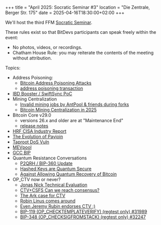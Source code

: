 +++
title = "April 2025: Socratic Seminar #3"
location = "Die Zentrale, Berger Str. 175"
date = 2025-04-16T18:30:00+02:00
+++

We'll host the third FFM [Socratic Seminar](https://bitdevs.berlin/about/).


These rules exist so that BitDevs participants can speak freely within the event:
- No photos, videos, or recordings.
- Chatham House Rule: you may reiterate the contents of the meeting without attribution.

Topics:
- Address Poisoning:
  - [Bitcoin Address Poisoning Attacks](https://blog.lopp.net/bitcoin-address-poisoning-attacks/)
  - [address poisoning transaction](https://mempool.space/tx/44544516084ea916ff1eb69c675c693e252addbbaf77102ffff86e3979ac6132)
- [IBD Booster / SwiftSync PoC](https://delvingbitcoin.org/t/ibd-booster-speeding-up-ibd-with-pre-generated-hints-poc/1562)
- Mining Centralization
    - [Invalid mining jobs by AntPool & friends during forks](https://b10c.me/observations/14-antpool-and-friends-invalid-mining-jobs/)
    - [Bitcoin Mining Centralization in 2025](https://b10c.me/blog/015-bitcoin-mining-centralization/)
- Bitcoin Core v29.0
    - versions 26.x and older are at "Maintenance End"
    - [release notes](https://bitcoincore.org/en/releases/29.0/)
- [HRF CISA Industry Report](https://hrf.org/wp-content/uploads/2025/03/CISA-Industry-Paper-V4.pdf)
- [The Evolution of Payjoin](https://payjoindevkit.org/2025/03/18/the-evolution-of-payjoin/)
- [Taproot DoS Vuln](https://rubin.io/bitcoin/2025/03/11/core-vuln-taproot-dos/)
- [MEVpool](https://github.com/mevpool/mevpool/blob/main/mevpool-marketplace.md)
- [GCC BIP](https://github.com/bitcoin/bips/pull/1800)
- Quantum Resistance Conversations
  - [P2QRH / BIP-360 Update](https://groups.google.com/g/bitcoindev/c/oQKezDOc4us)
  - [Hashed Keys are Quantum Secure](https://mailing-list.bitcoindevs.xyz/bitcoindev/CALkkCJY=dv6cZ_HoUNQybF4-byGOjME3Jt2DRr20yZqMmdJUnQ@mail.gmail.com/)
  - [Against Allowing Quantum Recovery of Bitcoin](https://mailing-list.bitcoindevs.xyz/bitcoindev/CADL_X_cF=UKVa7CitXReMq8nA_4RadCF==kU4YG+0GYN97P6hQ@mail.gmail.com/)
- OP_CTV now or never?
  - [Jonas Nick Technical Evaluation](https://gist.github.com/jonasnick/e9627f56d04732ca83e94d448d4b5a51)
  - [CTV+CSFS Can we reach consensus?](https://delvingbitcoin.org/t/ctv-csfs-can-we-reach-consensus-on-a-first-step-towards-covenants/1509/2)
  - [The Ark case for CTV](https://delvingbitcoin.org/t/the-ark-case-for-ctv/1528/2)
  - [Robin Linus comes around](https://x.com/robin_linus/status/1908981041450385408)
  - [Even Jeremy Rubin endorses CTV ;)](https://x.com/JeremyRubin/status/1895676912401252588)
  - [BIP-119 (OP_CHECKTEMPLATEVERIFY) (regtest only) #31989](https://github.com/bitcoin/bitcoin/pull/31989)
  - [BIP-348 (OP_CHECKSIGFROMSTACK) (regtest only) #32247](https://github.com/bitcoin/bitcoin/pull/32247)
